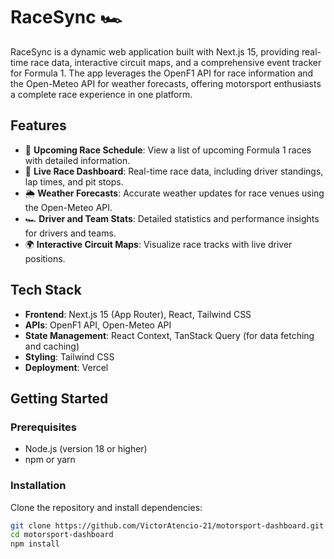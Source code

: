 # **RaceSync 🏎️**

RaceSync is a dynamic web application built with Next.js 15, providing real-time race data, interactive circuit maps, and a comprehensive event tracker for Formula 1. The app leverages the OpenF1 API for race information and the Open-Meteo API for weather forecasts, offering motorsport enthusiasts a complete race experience in one platform.

## **Features**
- 📅 **Upcoming Race Schedule**: View a list of upcoming Formula 1 races with detailed information.
- 🏁 **Live Race Dashboard**: Real-time race data, including driver standings, lap times, and pit stops.
- 🌦️ **Weather Forecasts**: Accurate weather updates for race venues using the Open-Meteo API.
- 🏎️ **Driver and Team Stats**: Detailed statistics and performance insights for drivers and teams.
- 🌍 **Interactive Circuit Maps**: Visualize race tracks with live driver positions.

## **Tech Stack**
- **Frontend**: Next.js 15 (App Router), React, Tailwind CSS
- **APIs**: OpenF1 API, Open-Meteo API
- **State Management**: React Context, TanStack Query (for data fetching and caching)
- **Styling**: Tailwind CSS
- **Deployment**: Vercel

## **Getting Started**

### **Prerequisites**
- Node.js (version 18 or higher)
- npm or yarn

### **Installation**

Clone the repository and install dependencies:

```bash
git clone https://github.com/VictorAtencio-21/motorsport-dashboard.git
cd motorsport-dashboard
npm install
